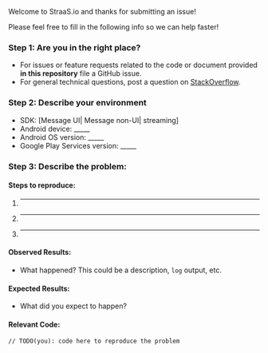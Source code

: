 Welcome to StraaS.io and thanks for submitting an issue!


Please feel free to fill in the following info so we can help faster!

### Step 1: Are you in the right place?

  * For issues or feature requests related to the code or document provided **in this repository** file a GitHub issue.
  * For general technical questions, post a question on [StackOverflow](http://stackoverflow.com/).

### Step 2: Describe your environment

  * SDK: [Message UI| Message non-UI| streaming]
  * Android device: _____
  * Android OS version: _____
  * Google Play Services version: _____
  
### Step 3: Describe the problem:

#### Steps to reproduce:

  1. _____
  2. _____
  3. _____
  
#### Observed Results:

  * What happened?  This could be a description, `log` output, etc.
  
#### Expected Results:

  * What did you expect to happen?
  
#### Relevant Code:

  ```
  // TODO(you): code here to reproduce the problem
  ```
